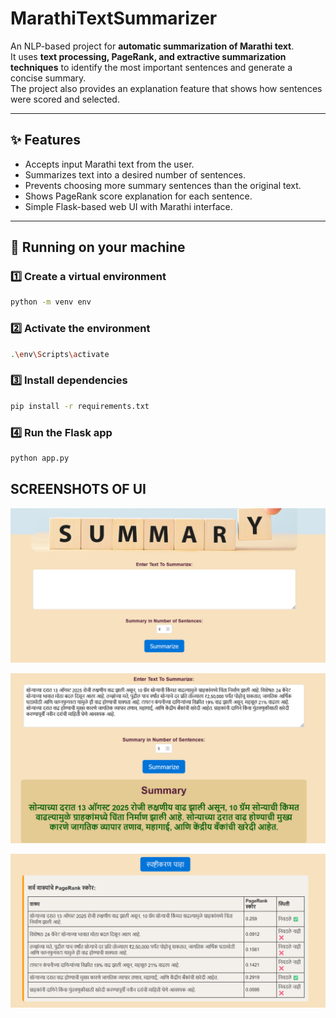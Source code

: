 # MarathiTextSummarizer  

An NLP-based project for **automatic summarization of Marathi text**.  
It uses **text processing, PageRank, and extractive summarization techniques** to identify the most important sentences and generate a concise summary.  
The project also provides an explanation feature that shows how sentences were scored and selected.  

---

## ✨ Features
- Accepts input Marathi text from the user.  
- Summarizes text into a desired number of sentences.  
- Prevents choosing more summary sentences than the original text.  
- Shows PageRank score explanation for each sentence.  
- Simple Flask-based web UI with Marathi interface.  

---

## 🚀 Running on your machine


### 1️⃣ Create a virtual environment  
```bash
python -m venv env
```   

### 2️⃣ Activate the environment
```bash
.\env\Scripts\activate
```

### 3️⃣ Install dependencies
```bash
pip install -r requirements.txt
```

### 4️⃣ Run the Flask app
```bash
python app.py
```

## SCREENSHOTS OF UI
 ![Screenshot](assets/img1.png)

 ![Screenshot](assets/img2.png)

 ![Screenshot](assets/img3.png)
 